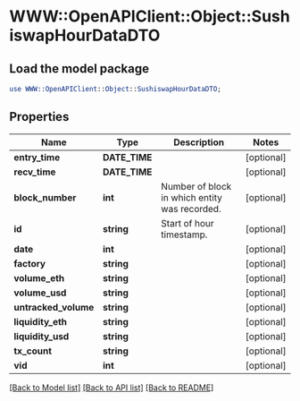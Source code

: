 # WWW::OpenAPIClient::Object::SushiswapHourDataDTO

## Load the model package
```perl
use WWW::OpenAPIClient::Object::SushiswapHourDataDTO;
```

## Properties
Name | Type | Description | Notes
------------ | ------------- | ------------- | -------------
**entry_time** | **DATE_TIME** |  | [optional] 
**recv_time** | **DATE_TIME** |  | [optional] 
**block_number** | **int** | Number of block in which entity was recorded. | [optional] 
**id** | **string** | Start of hour timestamp. | [optional] 
**date** | **int** |  | [optional] 
**factory** | **string** |  | [optional] 
**volume_eth** | **string** |  | [optional] 
**volume_usd** | **string** |  | [optional] 
**untracked_volume** | **string** |  | [optional] 
**liquidity_eth** | **string** |  | [optional] 
**liquidity_usd** | **string** |  | [optional] 
**tx_count** | **string** |  | [optional] 
**vid** | **int** |  | [optional] 

[[Back to Model list]](../README.md#documentation-for-models) [[Back to API list]](../README.md#documentation-for-api-endpoints) [[Back to README]](../README.md)


